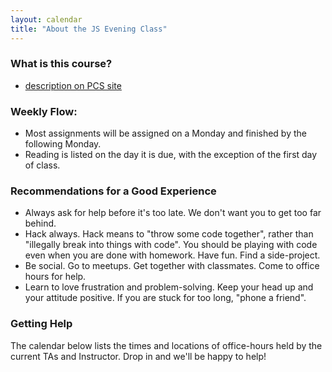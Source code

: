 ```yaml
---
layout: calendar
title: "About the JS Evening Class"
---
```

### What is this course?
- [description on PCS site](http://www.portlandcodeschool.com/javascript/)

### Weekly Flow: 
- Most assignments will be assigned on a Monday and finished by the following Monday.
- Reading is listed on the day it is due, with the exception of the first day of class. 

### Recommendations for a Good Experience
- Always ask for help before it's too late. We don't want you to get too far behind.
- Hack always. Hack means to "throw some code together", rather than "illegally break into things with code". You should be playing with code even when you are done with homework. Have fun. Find a side-project.
- Be social. Go to meetups. Get together with classmates. Come to office hours for help. 
- Learn to love frustration and problem-solving. Keep your head up and your attitude positive. If you are stuck for too long, "phone a friend".

### Getting Help

The calendar below lists the times and locations of office-hours held by the current TAs and Instructor.  Drop in and we'll be happy to help!

